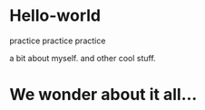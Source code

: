# Hello-world
practice practice practice

a bit about myself.  and other cool stuff.

# We wonder about it all...

